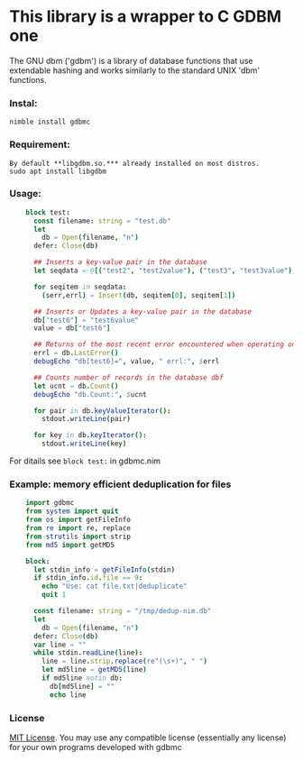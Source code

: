﻿# This library is a wrapper to C GDBM one  
The GNU dbm ('gdbm') is a library of database functions that use extendable hashing and works similarly to the standard UNIX 'dbm' functions.  
  
  
### Instal:  
    nimble install gdbmc  
  
  
### Requirement:  
    By default **libgdbm.so.*** already installed on most distros.  
    sudo apt install libgdbm  
  
  
### Usage:  
```nim
    block test:
      const filename: string = "test.db"
      let
        db = Open(filename, "n")
      defer: Close(db)

      ## Inserts a key-value pair in the database
      let seqdata = @[("test2", "test2value"), ("test3", "test3value"), ("test4", "test4value"), ("test5", "test5value")]

      for seqitem in seqdata:
        (serr,errl) = Insert(db, seqitem[0], seqitem[1])

      ## Inserts or Updates a key-value pair in the database
      db["test6"] = "test6value"
      value = db["test6"]

      ## Returns of the most recent error encountered when operating on the database dbf
      errl = db.LastError()
      debugEcho "db[test6]=", value, " errl:", $errl

      ## Counts number of records in the database dbf
      let ucnt = db.Count()
      debugEcho "db.Count:", $ucnt

      for pair in db.keyValueIterator():
        stdout.writeLine(pair)

      for key in db.keyIterator():
        stdout.writeLine(key)
```

For ditails see `block test:` in gdbmc.nim  

### Example: memory efficient deduplication for files  
```nim
    import gdbmc
    from system import quit
    from os import getFileInfo
    from re import re, replace
    from strutils import strip
    from md5 import getMD5

    block:
      let stdin_info = getFileInfo(stdin)
      if stdin_info.id.file == 9:
        echo "Use: cat file.txt|deduplicate"
        quit 1

      const filename: string = "/tmp/dedup-nim.db"
      let
        db = Open(filename, "n")
      defer: Close(db)
      var line = ""
      while stdin.readLine(line):
        line = line.strip.replace(re"(\s+)", " ")
        let md5line = getMD5(line)
        if md5line notin db:
          db[md5line] = ""
          echo line
```
  
### License  
[MIT License](https://opensource.org/licenses/MIT). You may use any compatible license (essentially any license) for your own programs developed with gdbmc


<!--
vim:ft=markdown:tabstop=2:expandtab:shiftwidth=2:softtabstop=2:foldmethod=marker:
-->
